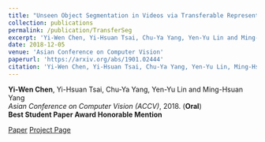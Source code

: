 ```yaml
---
title: "Unseen Object Segmentation in Videos via Transferable Representations"
collection: publications
permalink: /publication/TransferSeg
excerpt: 'Yi-Wen Chen, Yi-Hsuan Tsai, Chu-Ya Yang, Yen-Yu Lin and Ming-Hsuan Yang'
date: 2018-12-05
venue: 'Asian Conference on Computer Vision'
paperurl: 'https://arxiv.org/abs/1901.02444'
citation: 'Yi-Wen Chen, Yi-Hsuan Tsai, Chu-Ya Yang, Yen-Yu Lin, Ming-Hsuan Yang, "Unseen Object Segmentation in Videos via Transferable Representations", Asian Conference on Computer Vision (ACCV), 2018. (Oral).'
---
```

**Yi-Wen Chen**, Yi-Hsuan Tsai, Chu-Ya Yang, Yen-Yu Lin and Ming-Hsuan Yang <br />
*Asian Conference on Computer Vision (ACCV)*, 2018. (**Oral**) <br />
**Best Student Paper Award Honorable Mention**

[Paper](https://arxiv.org/abs/1901.02444)
[Project Page](https://github.com/wenz116/TransferSeg)
